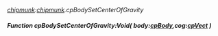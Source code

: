 _[chipmunk](../../modules/chipmunk/chipmunk-module.md):[chipmunk](../../modules/chipmunk/chipmunk-module.md).cpBodySetCenterOfGravity_
##### Function cpBodySetCenterOfGravity:Void( body:[cpBody](../../modules/chipmunk/chipmunk-cpbody.md),cog:[cpVect](../../modules/chipmunk/chipmunk-cpvect.md) )
